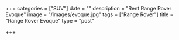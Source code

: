 +++
categories = ["SUV"]
date = ""
description = "Rent Range Rover Evoque"
image = "/images/evoque.jpg"
tags = ["Range Rover"]
title = "Range Rover Evoque"
type = "post"

+++
